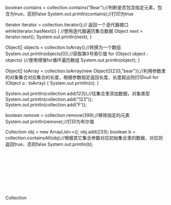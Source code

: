 boolean contains = collection.contains("Bear");//判断是否包含指定元素，包含为true，否则false
System.out.println(contains);//打印为true

Iterator<Object> iterator = collection.iterator();// 返回一个迭代器接口
while(iterator.hasNext()) { //使用迭代器遍历集合数据
    Object next = iterator.next();
    System.out.println(next);
}

Object[] objects = collection.toArray();//转换为一个数组
System.out.println(objects[0]);//获取第0号索引值
for (Object object : objects) {//使用增强for循环遍历数组
    System.out.println(object);
}

 Object[] toArray = collection.toArray(new Object[]{233,"bear"});//利用参数里的对象集合对应集合的长度，根据参数指定返回长度，长度超出则打印null
 for (Object o : toArray) {
     System.out.println(o);
 }
 
System.out.println(collection.add(123));//往集合里添加数据，对象类型
System.out.println(collection.add("123"));
System.out.println(collection.add('F'));

boolean remove = collection.remove(399);//移除指定的元素
System.out.println(remove);//打印为布尔值

 Collection<Object> obj = new ArrayList<>();
 obj.add(233);
 boolean b = collection.containsAll(obj);//根据其它集合参数对应初始集合里的数据，对应则返回true，否则false
 System.out.println(b);
 
 Collection<Object> list = new ArrayList<>();//创建另一个集合
 list.add(222);
 boolean addAll = collection.addAll(list);//根据集合参数添加多个值
 System.out.println(addAll);//返回为true
 System.out.println(collection);//打印集合内容，
 
 Collection<Object> rem = new ArrayList<>();
 rem.add(233);//添加需要移除的元素
 rem.add("Bear");//添加需要移除的元素
 boolean removeAll = collection.removeAll(rem); //removeAll:根据集合参数添加多个数据进行批量删除
 System.out.println(removeAll);
 //lambda简便格式
 coo.removeIf(
   person -> person.getAge() >20 
 );
 System.out.println(coo);//打印过滤
 
 Collection<Object> co = new ArrayList<>();
 co.add(399);
 co.add("Bear");
 collection.retainAll(co); //取得两个集合的交集,输出打印相同的数值
 System.out.println(collection);
 
 //clear:清除集合所有数据
 collection.clear();
 System.out.println(collection);//清除过后则获取不到集合里的值
 
 Collection<Object> objects = new ArrayList<>();
 objects.add(399); //比较的内容
 objects.add("Bear"); //比较的内容
 boolean equals = collection.equals(objects);//比较两个对象是否相同，返回值为布尔
 System.out.println(equals);
 
 //hashCode:返回这个集合的哈希值
 int Code = collection.hashCode();
 System.out.println(Code);
 
 //spliterator:用于分割和遍历集合
 Spliterator<Object> spliterator = co.spliterator();
 System.out.println(spliterator.estimateSize());//获取集合的长度
 spliterator.forEachRemaining(System.out::println);//遍历集合的数据
 
 //stream：返回一个stream流对象，可根据其方法操作集合
 Stream<Object> stream = collection.stream();
 stream.forEach(System.out::println);//使用forEach遍历集合元素
 
 //parallelStream：和stream方法一样，parallelStream支持顺序流，线程不安全
 Stream<Object> parallelStream = collection.parallelStream();
 parallelStream.forEach(System.out :: println);
 
 